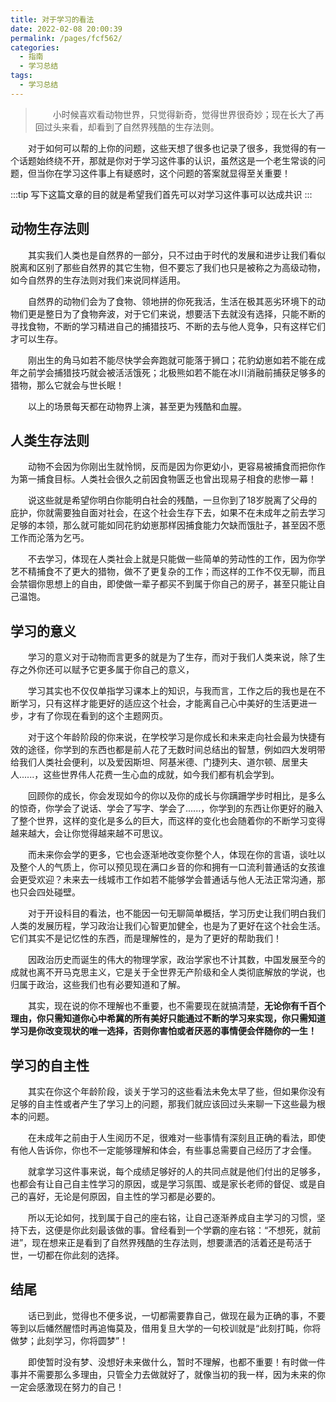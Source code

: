 ```yaml
---
title: 对于学习的看法
date: 2022-02-08 20:00:39
permalink: /pages/fcf562/
categories:
  - 指南
  - 学习总结
tags:
  - 学习总结
---
```

> &emsp;&emsp;小时候喜欢看动物世界，只觉得新奇，觉得世界很奇妙；现在长大了再回过头来看，却看到了自然界残酷的生存法则。

&emsp;&emsp;对于如何可以帮的上你的问题，这些天想了很多也记录了很多，我觉得的有一个话题始终绕不开，那就是你对于学习这件事的认识，虽然这是一个老生常谈的问题，但当你在学习这件事上有疑惑时，这个问题的答案就显得至关重要！

:::tip
写下这篇文章的目的就是希望我们首先可以对学习这件事可以达成共识
:::

## 动物生存法则
&emsp;&emsp;其实我们人类也是自然界的一部分，只不过由于时代的发展和进步让我们看似脱离和区别了那些自然界的其它生物，但不要忘了我们也只是被称之为高级动物，如今自然界的生存法则对我们来说同样适用。     

&emsp;&emsp;自然界的动物们会为了食物、领地拼的你死我活，生活在极其恶劣环境下的动物们更是整日为了食物奔波，对于它们来说，想要活下去就没有选择，只能不断的寻找食物，不断的学习精进自己的捕猎技巧、不断的去与他人竞争，只有这样它们才可以生存。

&emsp;&emsp;刚出生的角马如若不能尽快学会奔跑就可能落于狮口；花豹幼崽如若不能在成年之前学会捕猎技巧就会被活活饿死；北极熊如若不能在冰川消融前捕获足够多的猎物，那么它就会与世长眠！

&emsp;&emsp;以上的场景每天都在动物界上演，甚至更为残酷和血腥。

## 人类生存法则
&emsp;&emsp;动物不会因为你刚出生就怜悯，反而是因为你更幼小，更容易被捕食而把你作为第一捕食目标。人类社会很久之前因食物匮乏也曾出现易子相食的悲惨一幕！

&emsp;&emsp;说这些就是希望你明白你能明白社会的残酷，一旦你到了18岁脱离了父母的庇护，你就需要独自面对社会，在这个社会生存下去，如果不在未成年之前去学习足够的本领，那么就可能如同花豹幼崽那样因捕食能力欠缺而饿肚子，甚至因不愿工作而沦落为乞丐。

&emsp;&emsp;不去学习，体现在人类社会上就是只能做一些简单的劳动性的工作，因为你学艺不精捕食不了更大的猎物，做不了更复杂的工作；而这样的工作不仅无聊，而且会禁锢你思想上的自由，即使做一辈子都买不到属于你自己的房子，甚至只能让自己温饱。

## 学习的意义
&emsp;&emsp;学习的意义对于动物而言更多的就是为了生存，而对于我们人类来说，除了生存之外你还可以赋予它更多属于你自己的意义，

&emsp;&emsp;学习其实也不仅仅单指学习课本上的知识，与我而言，工作之后的我也是在不断学习，只有这样才能更好的适应这个社会，才能离自己心中美好的生活更进一步，才有了你现在看到的这个主题网页。

&emsp;&emsp;对于这个年龄阶段的你来说，在学校学习是你成长和未来走向社会最为快捷有效的途径，你学到的东西也都是前人花了无数时间总结出的智慧，例如四大发明带给我们人类社会便利，以及爱因斯坦、阿基米德、门捷列夫、道尔顿、居里夫人......，这些世界伟人花费一生心血的成就，如今我们都有机会学到。

&emsp;&emsp;回顾你的成长，你会发现如今的你以及你的成长与你蹒跚学步时相比，是多么的惊奇，你学会了说话、学会了写字、学会了......，你学到的东西让你更好的融入了整个世界，这样的变化是多么的巨大，而这样的变化也会随着你的不断学习变得越来越大，会让你觉得越来越不可思议。

&emsp;&emsp;而未来你会学的更多，它也会逐渐地改变你整个人，体现在你的言语，谈吐以及整个人的气质上，你可以预见现在满口乡音的你和拥有一口流利普通话的女孩谁会更受欢迎？未来去一线城市工作如若不能够学会普通话与他人无法正常沟通，那也只会四处碰壁。

&emsp;&emsp;对于开设科目的看法，也不能因一句无聊简单概括，学习历史让我们明白我们人类的发展历程，学习政治让我们心智更加健全，也是为了更好在这个社会生活。它们其实不是记忆性的东西，而是理解性的，是为了更好的帮助我们！

&emsp;&emsp;因政治历史而诞生的伟大的物理学家，政治学家也不计其数，中国发展至今的成就也离不开马克思主义，它是关于全世界无产阶级和全人类彻底解放的学说，也归属于政治，这些我们也有必要知道和了解。

&emsp;&emsp;其实，现在说的你不理解也不重要，也不需要现在就搞清楚，**无论你有千百个理由，你只需知道你心中希冀的所有美好只能通过不断的学习来实现，你只需知道学习是你改变现状的唯一选择，否则你害怕或者厌恶的事情便会伴随你的一生！**

## 学习的自主性
&emsp;&emsp;其实在你这个年龄阶段，谈关于学习的这些看法未免太早了些，但如果你没有足够的自主性或者产生了学习上的问题，那我们就应该回过头来聊一下这些最为根本的问题。

&emsp;&emsp;在未成年之前由于人生阅历不足，很难对一些事情有深刻且正确的看法，即使有他人告诉你，你也不一定能够理解和体会，有些事总需要自己经历了才会懂。

&emsp;&emsp;就拿学习这件事来说，每个成绩足够好的人的共同点就是他们付出的足够多，也都会有让自己自主性学习的原因，或是学习氛围、或是家长老师的督促、或是自己的喜好，无论是何原因，自主性的学习都是必要的。

&emsp;&emsp;所以无论如何，找到属于自己的座右铭，让自己逐渐养成自主学习的习惯，坚持下去，这便是你此刻最该做的事。曾经看到一个学霸的座右铭：“不想死，就前进”，现在想来正是看到了自然界残酷的生存法则，想要潇洒的活着还是苟活于世，一切都在你此刻的选择。

## 结尾
&emsp;&emsp;话已到此，觉得也不便多说，一切都需要靠自己，做现在最为正确的事，不要等到以后幡然醒悟时再追悔莫及，借用复旦大学的一句校训就是“此刻打盹，你将做梦；此刻学习，你将圆梦”！

&emsp;&emsp;即使暂时没有梦、没想好未来做什么，暂时不理解，也都不重要！有时做一件事并不需要那么多理由，只管全力去做就好了，就像当初的我一样，因为未来的你一定会感激现在努力的自己！














<!--唯有成绩论
关于这个问题的预期就是
感恩机会，“四大发明”
兴趣是最好的老师
这关乎着你是否有足够的自主性去学习，这也决定了你的学习成绩。
说起来也可悲，我们人类虽然进化的更为文明，但却逐渐丧失了血性，现在的少年犹如温室的花朵，直至走出社会这种残酷的生存法则才会逐渐显露。-->


